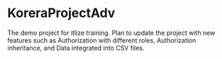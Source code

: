 # KoreraProjectAdv
The demo project for itlize training. Plan to update the project with new features such as Authorization with different roles, Authorization inheritance, and Data integrated into CSV files.
